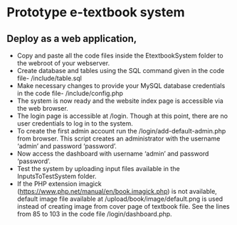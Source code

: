 # Prototype e-textbook system
## Deploy as a web application,
- Copy and paste all the code files inside the EtextbookSystem folder to the webroot of your webserver.
- Create database and tables using the SQL command given in the code file- /include/table.sql
- Make necessary changes to provide your MySQL database credentials in the code file- /include/config.php
- The system is now ready and the website index page is accessible via the web browser.
- The login page is accessible at /login. Though at this point, there are no user credentials to log in to the system.
- To create the first admin account run the /login/add-default-admin.php from browser. This script creates an administrator with the username ‘admin’ and password ‘password’.
- Now access the dashboard with username ‘admin’ and password ‘password’.
- Test the system by uploading input files available in the InputsToTestSystem folder.
- If the PHP extension imagick (https://www.php.net/manual/en/book.imagick.php) is not available, default image file available at  /upload/book/image/default.png is used instead of creating image from cover page of textbook file. See the lines from  85 to 103 in the code file /login/dashboard.php.

